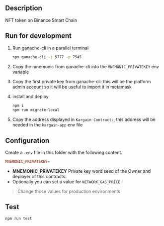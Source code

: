 ## Description

NFT token on Binance Smart Chain

## Run for development

1. Run ganache-cli in a parallel terminal

    ```bash
    npx ganache-cli -i 5777 -p 7545
    ```

2. Copy the mnemonic from ganache-cli into the `MNEMONIC_PRIVATEKEY` env variable

3. Copy the first private key from ganache-cli: this will be the platform admin account so it will be useful to import it in metamask

4. install and deploy

    ```bash
    npm i
    npm run migrate:local
    ```

5. Copy the address displayed in `Kargain Contract:`, this address will be needed in the `kargain-app` env file

## Configuration

Create a `.env` file in this folder with the following content.

```ini
MNEMONIC_PRIVATEKEY=
```

* **MNEMONIC_PRIVATEKEY** Private key word seed of the Owner and deployer of this contracts.
* Optionally you can set a value for `NETWORK_GAS_PRICE` 

> Change those values for production environments

## Test

```bash
npm run test
```
